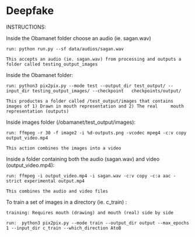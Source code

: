 # Deepfake


INSTRUCTIONS:

Inside the Obamanet folder choose an audio (ie. sagan.wav)

	run: python run.py --sf data/audios/sagan.wav

	This accepts an audio (ie. sagan.wav) from processing and outputs a folder called testing_output_images




Inside the Obamanet folder:

	run: python3 pix2pix.py --mode test --output_dir test_output/ --input_dir testing_output_images/ --checkpoint 	checkpoints/output/

	This productes a folder called /test_output/images that contains images of 1) Drawn in mouth representation and 2) The real 	mouth representation (outputs)




Inside images folder (/obamanet/test_output/images):

	run: ffmpeg -r 30 -f image2 -i %d-outputs.png -vcodec mpeg4 -c:v copy output_video.mp4

	This action combines the images into a video




Inside a folder containing both the audio (sagan.wav) and video (output_video.mp4):

	run: ffmpeg -i output_video.mp4 -i sagan.wav -c:v copy -c:a aac -strict experimental output.mp4

	This combines the audio and video files






To train a set of images in a directory (ie. c_train) :

	training: Requires mouth (drawing) and mouth (real) side by side

	run:  python3 pix2pix.py --mode train --output_dir output --max_epochs 1 --input_dir c_train --which_direction AtoB
